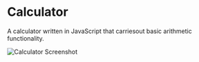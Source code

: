 # Calculator
A  calculator written in JavaScript that carriesout basic arithmetic functionality.

 ![Calculator Screenshot]()
